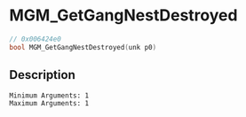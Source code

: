 # MGM_GetGangNestDestroyed
```c
// 0x006424e0
bool MGM_GetGangNestDestroyed(unk p0)
```
## Description
```
Minimum Arguments: 1
Maximum Arguments: 1
```
